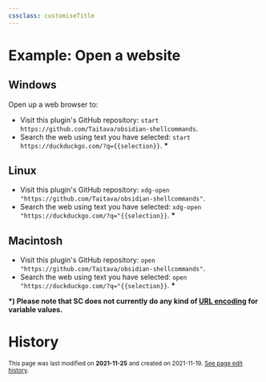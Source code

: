 ```yaml
---
cssclass: customiseTitle
---
```

# Example: Open a website

## Windows
Open up a web browser to:
- Visit this plugin's GitHub repository: `start https://github.com/Taitava/obsidian-shellcommands`.
- Search the web using text you have selected: `start https://duckduckgo.com/?q={{selection}}`. **\***

## Linux
- Visit this plugin's GitHub repository: `xdg-open "https://github.com/Taitava/obsidian-shellcommands"`.
- Search the web using text you have selected: `xdg-open "https://duckduckgo.com/?q="{{selection}}`. **\***

## Macintosh
- Visit this plugin's GitHub repository: `open "https://github.com/Taitava/obsidian-shellcommands"`.
- Search the web using text you have selected: `open "https://duckduckgo.com/?q="{{selection}}`. **\***

**\*) Please note that SC does not currently do any kind of [URL encoding](https://en.wikipedia.org/w/index.php?title=Url_encoding) for variable values.**

# History
<small>This page was last modified on <strong>2021-11-25</strong> and created on 2021-11-19. <a href="https://github.com/Taitava/obsidian-shellcommands-documentation/commits/main/./Example%20shell%20commands/Open%20a%20website.md">See page edit history</a>.</small>
